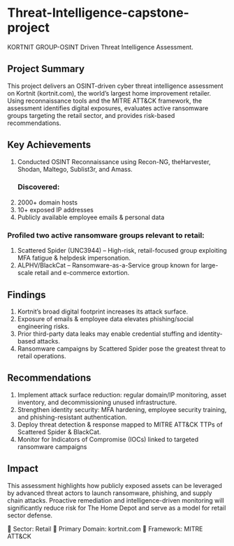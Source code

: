 # Threat-Intelligence-capstone-project
KORTNIT GROUP-OSINT Driven Threat Intelligence Assessment.

## Project Summary
This project delivers an OSINT-driven cyber threat intelligence assessment on Kortnit (kortnit.com), the world’s largest home improvement retailer. Using reconnaissance tools and the MITRE ATT&CK framework, the assessment identifies digital exposures, evaluates active ransomware groups targeting the retail sector, and provides risk-based recommendations.

## Key Achievements
1. Conducted OSINT Reconnaissance using Recon-NG, theHarvester, Shodan, Maltego, Sublist3r, and Amass.
   ###  Discovered:
1. 2000+ domain hosts
2. 10+ exposed IP addresses
3. Publicly available employee emails & personal data
### Profiled two active ransomware groups relevant to retail:
1. Scattered Spider (UNC3944) – High-risk, retail-focused group exploiting MFA fatigue & helpdesk impersonation.
2. ALPHV/BlackCat – Ransomware-as-a-Service group known for large-scale retail and e-commerce extortion.
## Findings
1. Kortnit’s broad digital footprint increases its attack surface.
2. Exposure of emails & employee data elevates phishing/social engineering risks.
3. Prior third-party data leaks may enable credential stuffing and identity-based attacks.
4. Ransomware campaigns by Scattered Spider pose the greatest threat to retail operations.
## Recommendations
1. Implement attack surface reduction: regular domain/IP monitoring, asset inventory, and decommissioning unused infrastructure.
2. Strengthen identity security: MFA hardening, employee security training, and phishing-resistant authentication.
3. Deploy threat detection & response mapped to MITRE ATT&CK TTPs of Scattered Spider & BlackCat.
4. Monitor for Indicators of Compromise (IOCs) linked to targeted ransomware campaigns
## Impact
This assessment highlights how publicly exposed assets can be leveraged by advanced threat actors to launch ransomware, phishing, and supply chain attacks. Proactive remediation and intelligence-driven monitoring will significantly reduce risk for The Home Depot and serve as a model for retail sector defense.


📌 Sector: Retail
📌 Primary Domain: kortnit.com
📌 Framework: MITRE ATT&CK
